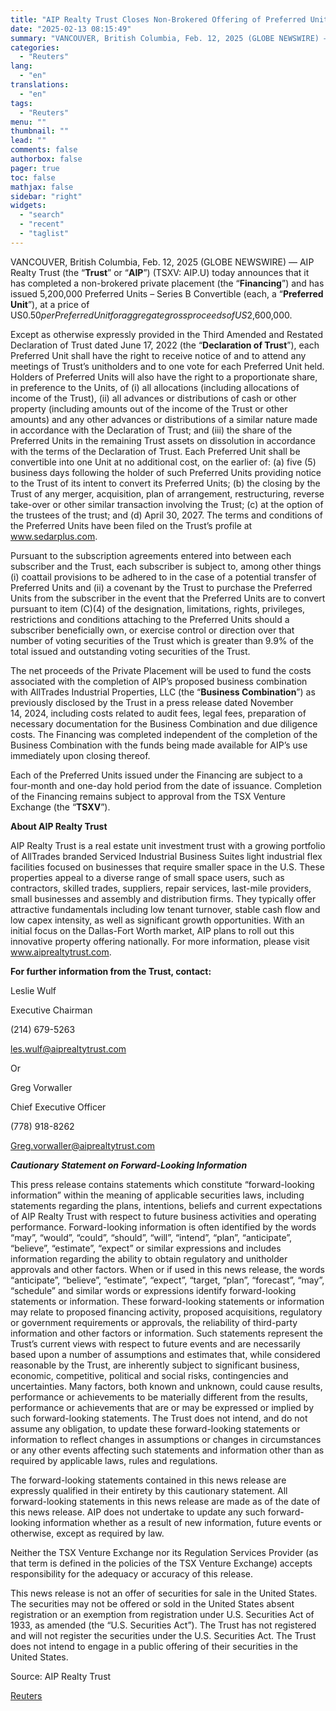 ```yaml
---
title: "AIP Realty Trust Closes Non-Brokered Offering of Preferred Units"
date: "2025-02-13 08:15:49"
summary: "VANCOUVER, British Columbia, Feb. 12, 2025 (GLOBE NEWSWIRE) — AIP Realty Trust (the “Trust” or “AIP”) (TSXV: AIP.U) today announces that it has completed a non-brokered private placement (the “Financing”) and has issued 5,200,000 Preferred Units – Series B Convertible (each, a “Preferred Unit”), at a price of US$0.50 per..."
categories:
  - "Reuters"
lang:
  - "en"
translations:
  - "en"
tags:
  - "Reuters"
menu: ""
thumbnail: ""
lead: ""
comments: false
authorbox: false
pager: true
toc: false
mathjax: false
sidebar: "right"
widgets:
  - "search"
  - "recent"
  - "taglist"
---
```


VANCOUVER, British Columbia, Feb. 12, 2025 (GLOBE NEWSWIRE) — AIP Realty Trust (the “**Trust**” or “**AIP**”) (TSXV: AIP.U) today announces that it has completed a non-brokered private placement (the “**Financing**”) and has issued 5,200,000 Preferred Units – Series B Convertible (each, a “**Preferred Unit**”), at a price of US$0.50 per Preferred Unit for aggregate gross proceeds of US$2,600,000.

Except as otherwise expressly provided in the Third Amended and Restated Declaration of Trust dated June 17, 2022 (the “**Declaration of Trust**”), each Preferred Unit shall have the right to receive notice of and to attend any meetings of Trust’s unitholders and to one vote for each Preferred Unit held. Holders of Preferred Units will also have the right to a proportionate share, in preference to the Units, of (i) all allocations (including allocations of income of the Trust), (ii) all advances or distributions of cash or other property (including amounts out of the income of the Trust or other amounts) and any other advances or distributions of a similar nature made in accordance with the Declaration of Trust; and (iii) the share of the Preferred Units in the remaining Trust assets on dissolution in accordance with the terms of the Declaration of Trust. Each Preferred Unit shall be convertible into one Unit at no additional cost, on the earlier of: (a) five (5) business days following the holder of such Preferred Units providing notice to the Trust of its intent to convert its Preferred Units; (b) the closing by the Trust of any merger, acquisition, plan of arrangement, restructuring, reverse take-over or other similar transaction involving the Trust; (c) at the option of the trustees of the trust; and (d) April 30, 2027. The terms and conditions of the Preferred Units have been filed on the Trust’s profile at www.sedarplus.com.

Pursuant to the subscription agreements entered into between each subscriber and the Trust, each subscriber is subject to, among other things (i) coattail provisions to be adhered to in the case of a potential transfer of Preferred Units and (ii) a covenant by the Trust to purchase the Preferred Units from the subscriber in the event that the Preferred Units are to convert pursuant to item (C)(4) of the designation, limitations, rights, privileges, restrictions and conditions attaching to the Preferred Units should a subscriber beneficially own, or exercise control or direction over that number of voting securities of the Trust which is greater than 9.9% of the total issued and outstanding voting securities of the Trust.

The net proceeds of the Private Placement will be used to fund the costs associated with the completion of AIP’s proposed business combination with AllTrades Industrial Properties, LLC (the “**Business Combination**”) as previously disclosed by the Trust in a press release dated November 14, 2024, including costs related to audit fees, legal fees, preparation of necessary documentation for the Business Combination and due diligence costs. The Financing was completed independent of the completion of the Business Combination with the funds being made available for AIP’s use immediately upon closing thereof.

Each of the Preferred Units issued under the Financing are subject to a four-month and one-day hold period from the date of issuance. Completion of the Financing remains subject to approval from the TSX Venture Exchange (the “**TSXV**”).

**About AIP Realty Trust** 

AIP Realty Trust is a real estate unit investment trust with a growing portfolio of AllTrades branded Serviced Industrial Business Suites light industrial flex facilities focused on businesses that require smaller space in the U.S. These properties appeal to a diverse range of small space users, such as contractors, skilled trades, suppliers, repair services, last-mile providers, small businesses and assembly and distribution firms. They typically offer attractive fundamentals including low tenant turnover, stable cash flow and low capex intensity, as well as significant growth opportunities. With an initial focus on the Dallas-Fort Worth market, AIP plans to roll out this innovative property offering nationally. For more information, please visit www.aiprealtytrust.com.

**For further information from the Trust, contact:**

Leslie Wulf

Executive Chairman

(214) 679-5263

les.wulf@aiprealtytrust.com

Or

Greg Vorwaller

Chief Executive Officer

(778) 918-8262

Greg.vorwaller@aiprealtytrust.com

***Cautionary*** ***Statement on Forward-Looking Information***

This press release contains statements which constitute “forward-looking information” within the meaning of applicable securities laws, including statements regarding the plans, intentions, beliefs and current expectations of AIP Realty Trust with respect to future business activities and operating performance. Forward-looking information is often identified by the words “may”, “would”, “could”, “should”, “will”, “intend”, “plan”, “anticipate”, “believe”, “estimate”, “expect” or similar expressions and includes information regarding the ability to obtain regulatory and unitholder approvals and other factors. When or if used in this news release, the words “anticipate”, “believe”, “estimate”, “expect”, “target, “plan”, “forecast”, “may”, “schedule” and similar words or expressions identify forward-looking statements or information. These forward-looking statements or information may relate to proposed financing activity, proposed acquisitions, regulatory or government requirements or approvals, the reliability of third-party information and other factors or information. Such statements represent the Trust’s current views with respect to future events and are necessarily based upon a number of assumptions and estimates that, while considered reasonable by the Trust, are inherently subject to significant business, economic, competitive, political and social risks, contingencies and uncertainties. Many factors, both known and unknown, could cause results, performance or achievements to be materially different from the results, performance or achievements that are or may be expressed or implied by such forward-looking statements. The Trust does not intend, and do not assume any obligation, to update these forward-looking statements or information to reflect changes in assumptions or changes in circumstances or any other events affecting such statements and information other than as required by applicable laws, rules and regulations.

The forward-looking statements contained in this news release are expressly qualified in their entirety by this cautionary statement. All forward-looking statements in this news release are made as of the date of this news release. AIP does not undertake to update any such forward-looking information whether as a result of new information, future events or otherwise, except as required by law.

Neither the TSX Venture Exchange nor its Regulation Services Provider (as that term is defined in the policies of the TSX Venture Exchange) accepts responsibility for the adequacy or accuracy of this release.

This news release is not an offer of securities for sale in the United States. The securities may not be offered or sold in the United States absent registration or an exemption from registration under U.S. Securities Act of 1933, as amended (the “U.S. Securities Act”). The Trust has not registered and will not register the securities under the U.S. Securities Act. The Trust does not intend to engage in a public offering of their securities in the United States.

Source: AIP Realty Trust

[Reuters](https://www.tradingview.com/news/reuters.com,2025-02-13:newsml_GNX17822k:0-aip-realty-trust-closes-non-brokered-offering-of-preferred-units/)
